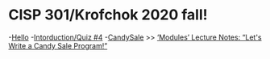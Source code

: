 # CISP 301/Krofchok 2020 fall!
-[Hello](week_1/hello.cpp)
-[Intorduction/Quiz #4](week_2/introduction.cpp)
-[CandySale](week_2/candySale.cpp) >> [‘Modules’ Lecture Notes: “Let's Write a Candy Sale Program!”](http://cis.scc.losrios.edu/~krofb/cisp301/lecture-notes/modules/)